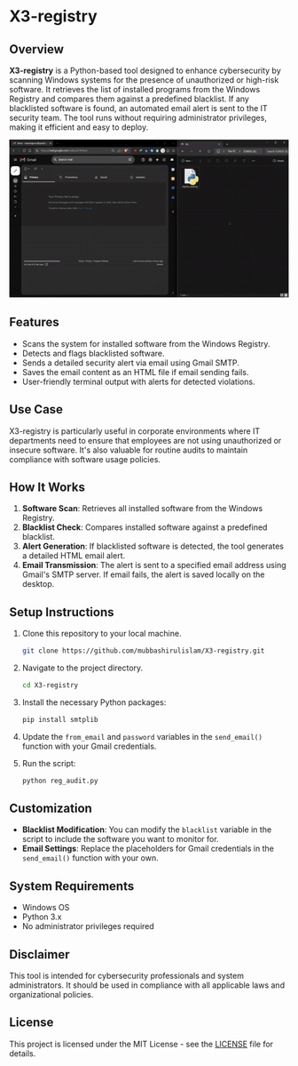 
# X3-registry

## Overview
**X3-registry** is a Python-based tool designed to enhance cybersecurity by scanning Windows systems for the presence of unauthorized or high-risk software. It retrieves the list of installed programs from the Windows Registry and compares them against a predefined blacklist. If any blacklisted software is found, an automated email alert is sent to the IT security team. The tool runs without requiring administrator privileges, making it efficient and easy to deploy.

![X3-reg ](banner.png)

## Features
- Scans the system for installed software from the Windows Registry.
- Detects and flags blacklisted software.
- Sends a detailed security alert via email using Gmail SMTP.
- Saves the email content as an HTML file if email sending fails.
- User-friendly terminal output with alerts for detected violations.

## Use Case
X3-registry is particularly useful in corporate environments where IT departments need to ensure that employees are not using unauthorized or insecure software. It's also valuable for routine audits to maintain compliance with software usage policies.

## How It Works
1. **Software Scan**: Retrieves all installed software from the Windows Registry.
2. **Blacklist Check**: Compares installed software against a predefined blacklist.
3. **Alert Generation**: If blacklisted software is detected, the tool generates a detailed HTML email alert.
4. **Email Transmission**: The alert is sent to a specified email address using Gmail's SMTP server. If email fails, the alert is saved locally on the desktop.

## Setup Instructions
1. Clone this repository to your local machine.
   ```bash
   git clone https://github.com/mubbashirulislam/X3-registry.git
   ```
2. Navigate to the project directory.
   ```bash
   cd X3-registry
   ```
3. Install the necessary Python packages:
   ```bash
   pip install smtplib
   ```
4. Update the `from_email` and `password` variables in the `send_email()` function with your Gmail credentials.

5. Run the script:
   ```bash
   python reg_audit.py
   ```

## Customization
- **Blacklist Modification**: You can modify the `blacklist` variable in the script to include the software you want to monitor for.
- **Email Settings**: Replace the placeholders for Gmail credentials in the `send_email()` function with your own.

## System Requirements
- Windows OS
- Python 3.x
- No administrator privileges required

## Disclaimer
This tool is intended for cybersecurity professionals and system administrators. It should be used in compliance with all applicable laws and organizational policies.

## License
This project is licensed under the MIT License - see the [LICENSE](LICENSE) file for details.


